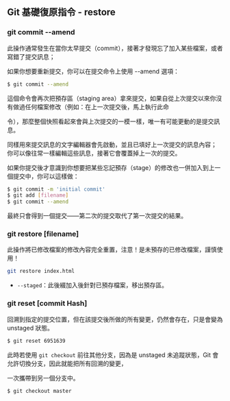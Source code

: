 ## Git 基礎復原指令 - restore

### git commit --amend

此操作通常發生在當你太早提交（commit），接著才發現忘了加入某些檔案，或者寫錯了提交訊息； 

如果你想要重新提交，你可以在提交命令上使用 --amend 選項：

```bash
$ git commit --amend
```

這個命令會再次把預存區（staging area）拿來提交，如果自從上次提交以來你沒有做過任何檔案修改（例如：在上一次提交後，馬上執行此命

令），那麼整個快照看起來會與上次提交的一模一樣，唯一有可能更動的是提交訊息。

同樣用來提交訊息的文字編輯器會先啟動，並且已填好上一次提交的訊息內容； 你可以像往常一樣編輯這些訊息，接著它會覆蓋掉上一次的提交。

如果你提交後才意識到你想要把某些忘記預存（stage）的修改也一併加入到上一個提交中，你可以這樣做：

```bash
$ git commit -m 'initial commit'
$ git add [filename]
$ git commit --amend
```

最終只會得到一個提交——第二次的提交取代了第一次提交的結果。


### git restore [filename]

此操作將已修改檔案的修改內容完全重置，注意！是未預存的已修改檔案，謹慎使用！

```bash
git restore index.html
```

  - `--staged`：此後綴加入後針對已預存檔案，移出預存區。


### git reset [commit Hash]

回溯到指定的提交位置，但在該提交後所做的所有變更，仍然會存在，只是會變為 unstaged 狀態。

```bash
$ git reset 6951639
```

此時若使用 `git checkout` 前往其他分支，因為是 unstaged 未追蹤狀態，Git 會允許切換分支，因此就能把所有回溯的變更，

一次攜帶到另一個分支中。

```bash
$ git checkout master
```


